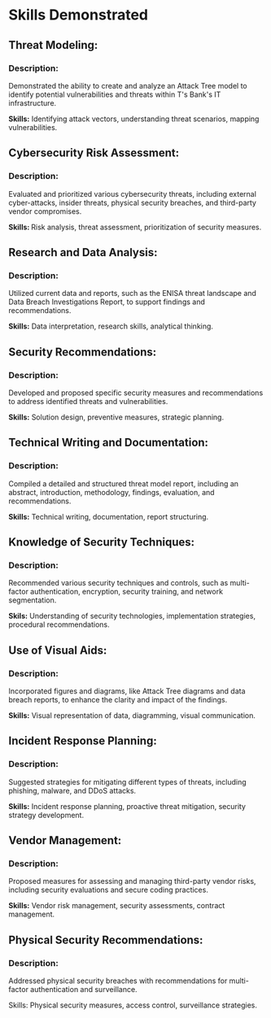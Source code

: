 <h1>Skills Demonstrated </h1>
<h2>Threat Modeling: </h2>

<h3> Description:</h3> Demonstrated the ability to create and analyze an Attack Tree model to identify potential vulnerabilities and threats within T's Bank's IT infrastructure.

<b>Skills:</b>  Identifying attack vectors, understanding threat scenarios, mapping vulnerabilities.

<h2>Cybersecurity Risk Assessment:</h2> 

<h3>Description:</h3>  Evaluated and prioritized various cybersecurity threats, including external cyber-attacks, insider threats, physical security breaches, and third-party vendor compromises.

<b>Skills: </b> Risk analysis, threat assessment, prioritization of security measures.
<h2>Research and Data Analysis:</h2> 

<h3>Description:</h3>  Utilized current data and reports, such as the ENISA threat landscape and Data Breach Investigations Report, to support findings and recommendations.

<b>Skills:</b> Data interpretation, research skills, analytical thinking.
<h2>Security Recommendations:</h2> 

<h3>Description:</h3>  Developed and proposed specific security measures and recommendations to address identified threats and vulnerabilities.

<b>Skills:</b> Solution design, preventive measures, strategic planning.
<h2>Technical Writing and Documentation:</h2> 

<h3>Description:</h3>  Compiled a detailed and structured threat model report, including an abstract, introduction, methodology, findings, evaluation, and recommendations.

<b>Skills:</b> Technical writing, documentation, report structuring.
<h2>Knowledge of Security Techniques:</h2> 

<h3>Description:</h3>  Recommended various security techniques and controls, such as multi-factor authentication, encryption, security training, and network segmentation.

<b>Skils:</b> Understanding of security technologies, implementation strategies, procedural recommendations.
<h2>Use of Visual Aids:</h2> 

<h3>Description:</h3>  Incorporated figures and diagrams, like Attack Tree diagrams and data breach reports, to enhance the clarity and impact of the findings.

<b>Skills:</b> Visual representation of data, diagramming, visual communication.
<h2>Incident Response Planning:</h2> 

<h3>Description:</h3>  Suggested strategies for mitigating different types of threats, including phishing, malware, and DDoS attacks.

<b>Skills:</b> Incident response planning, proactive threat mitigation, security strategy development.
<h2>Vendor Management:</h2> 

<h3>Description:</h3>  Proposed measures for assessing and managing third-party vendor risks, including security evaluations and secure coding practices.

<b>Skills:</b> Vendor risk management, security assessments, contract management.
<h2>Physical Security Recommendations:</h2> 

<h3>Description:</h3>  Addressed physical security breaches with recommendations for multi-factor authentication and surveillance.

<b></b>Skills: Physical security measures, access control, surveillance strategies.
